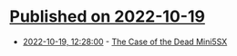 # [Published on 2022-10-19](index.md)

* [2022-10-19, 12:28:00](https://soylentnews.org/article.pl?sid=22/10/18/1429218&from=rss) - [The Case of the Dead Mini5SX](https://soylentnews.org/article.pl?sid=22/10/18/1429218&from=rss)
